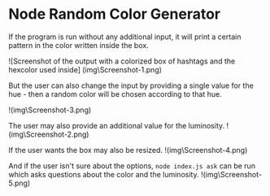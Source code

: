 # Node Random Color Generator

If the program is run without any additional input, it will print a certain pattern in the color written inside the box.

![Screenshot of the output with a colorized box of hashtags and the hexcolor used inside] (img\Screenshot-1.png)

But the user can also change the input by providing a single value for the hue - then a random color will be chosen according to that hue.

!(img\Screenshot-3.png)

The user may also provide an additional value for the luminosity.
!(img\Screenshot-2.png)

If the user wants the box may also be resized.
!(img\Screenshot-4.png)

And if the user isn't sure about the options, `node index.js ask` can be run which asks questions about the color and the luminosity.
!(img\Screenshot-5.png)
